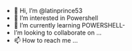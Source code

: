 - 👋 Hi, I’m @latinprince53
- 👀 I’m interested in Powershell
- 🌱 I’m currently learning POWERSHELL-
- I’m looking to collaborate on ...
- 📫 How to reach me ...

<!---
latinprince53/latinprince53 is a ✨ special ✨ repository because its `README.md` (this file) appears on your GitHub profile.
You can click the Preview link to take a look at your changes.
--->

